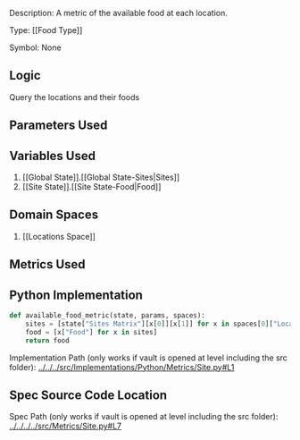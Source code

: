 Description: A metric of the available food at each location.

Type: [[Food Type]]

Symbol: None

## Logic
Query the locations and their foods

## Parameters Used

## Variables Used
1. [[Global State]].[[Global State-Sites|Sites]]
2. [[Site State]].[[Site State-Food|Food]]

## Domain Spaces
1. [[Locations Space]]
## Metrics Used
## Python Implementation
```python
def available_food_metric(state, params, spaces):
    sites = [state["Sites Matrix"][x[0]][x[1]] for x in spaces[0]["Locations"]]
    food = [x["Food"] for x in sites]
    return food
```
Implementation Path (only works if vault is opened at level including the src folder): [../../../src/Implementations/Python/Metrics/Site.py#L1](../../../src/Implementations/Python/Metrics/Site.py#L1)

## Spec Source Code Location

Spec Path (only works if vault is opened at level including the src folder): [../../../../src/Metrics/Site.py#L7](../../../../src/Metrics/Site.py#L7)

